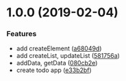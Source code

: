 # 1.0.0 (2019-02-04)


### Features

* add createElement ([a68049d](https://github.com/fczbkk/avast-workshop/commit/a68049d))
* add createList, updateList ([581756a](https://github.com/fczbkk/avast-workshop/commit/581756a))
* addData, getData ([080cb2e](https://github.com/fczbkk/avast-workshop/commit/080cb2e))
* create todo app ([e33b2bf](https://github.com/fczbkk/avast-workshop/commit/e33b2bf))



